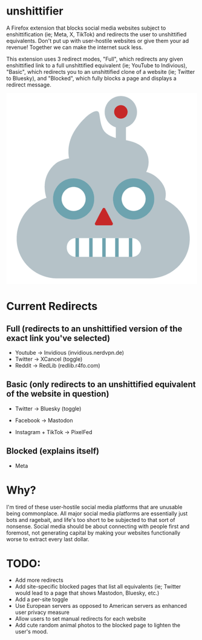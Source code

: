 # unshittifier
A Firefox extension that blocks social media websites subject to enshittification (ie; Meta, X, TikTok) and redirects the user to unshittified equivalents. Don't put up with user-hostile websites or give them your ad revenue! Together we can make the internet suck less. 

This extension uses 3 redirect modes, "Full", which redirects any given enshittified link to a full unshittified equivalent (ie; YouTube to Indivious), "Basic", which redirects you to an unshittified clone of a website (ie; Twitter to Bluesky), and "Blocked", which fully blocks a page and displays a redirect message. 

![icon](icon.png)

# Current Redirects
## Full (redirects to an unshittified version of the exact link you've selected)
- Youtube -> Invidious (invidious.nerdvpn.de)
- Twitter -> XCancel (toggle)
- Reddit -> RedLib (redlib.r4fo.com)

## Basic (only redirects to an unshittified equivalent of the website in question)
- Twitter -> Bluesky (toggle)

- Facebook -> Mastodon

- Instagram + TikTok -> PixelFed

## Blocked (explains itself)
- Meta

# Why?
I'm tired of these user-hostile social media platforms that are unusable being commonplace. All major social media platforms are essentially just bots and ragebait, and life's too short to be subjected to that sort of nonsense. Social media should be about connecting with people first and foremost, not generating capital by making your websites functionally worse to extract every last dollar.

# TODO:
- Add more redirects
- Add site-specific blocked pages that list all equivalents (ie; Twitter would lead to a page that shows Mastodon, Bluesky, etc.)
- Add a per-site toggle
- Use European servers as opposed to American servers as enhanced user privacy measure
- Allow users to set manual redirects for each website
- Add cute random animal photos to the blocked page to lighten the user's mood.
